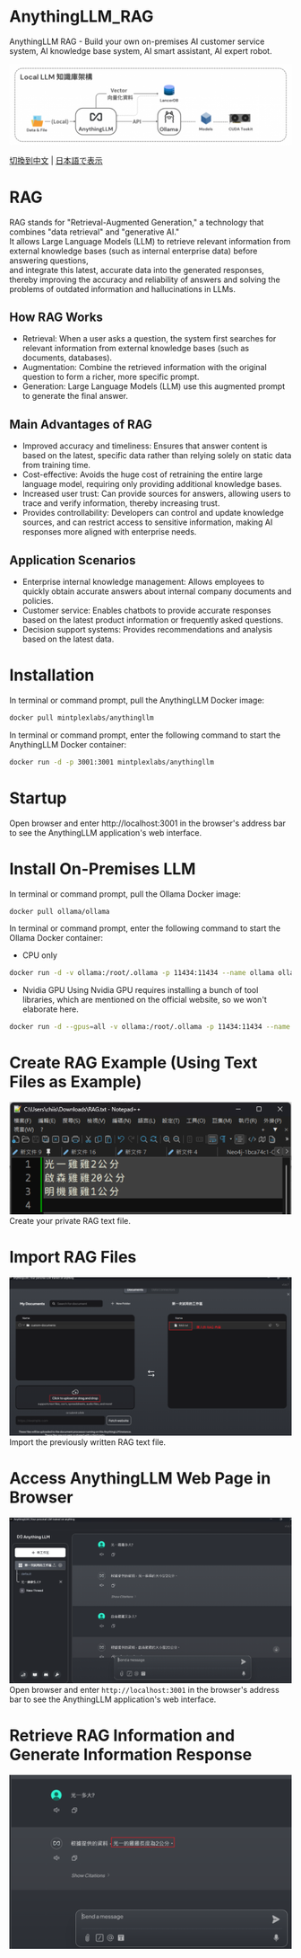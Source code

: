 # AnythingLLM_RAG
AnythingLLM RAG - Build your own on-premises AI customer service system, AI knowledge base system, AI smart assistant, AI expert robot.

![AnythingLLM](./images/AnythingLLM.png)

[切換到中文](./README.md) | [日本語で表示](./README_JP.md)

# RAG
RAG stands for "Retrieval-Augmented Generation," a technology that combines "data retrieval" and "generative AI."  
It allows Large Language Models (LLM) to retrieve relevant information from external knowledge bases (such as internal enterprise data) before answering questions,  
and integrate this latest, accurate data into the generated responses, thereby improving the accuracy and reliability of answers and solving the problems of outdated information and hallucinations in LLMs.

## How RAG Works
- Retrieval: When a user asks a question, the system first searches for relevant information from external knowledge bases (such as documents, databases).
- Augmentation: Combine the retrieved information with the original question to form a richer, more specific prompt.
- Generation: Large Language Models (LLM) use this augmented prompt to generate the final answer.

## Main Advantages of RAG
- Improved accuracy and timeliness: Ensures that answer content is based on the latest, specific data rather than relying solely on static data from training time.
- Cost-effective: Avoids the huge cost of retraining the entire large language model, requiring only providing additional knowledge bases.
- Increased user trust: Can provide sources for answers, allowing users to trace and verify information, thereby increasing trust.
- Provides controllability: Developers can control and update knowledge sources, and can restrict access to sensitive information, making AI responses more aligned with enterprise needs.

## Application Scenarios
- Enterprise internal knowledge management: Allows employees to quickly obtain accurate answers about internal company documents and policies.
- Customer service: Enables chatbots to provide accurate responses based on the latest product information or frequently asked questions.
- Decision support systems: Provides recommendations and analysis based on the latest data.

# Installation
In terminal or command prompt, pull the AnythingLLM Docker image:
```bash
docker pull mintplexlabs/anythingllm
```
In terminal or command prompt, enter the following command to start the AnythingLLM Docker container:
```bash
docker run -d -p 3001:3001 mintplexlabs/anythingllm
```

# Startup
Open browser and enter http://localhost:3001 in the browser's address bar to see the AnythingLLM application's web interface.

# Install On-Premises LLM
In terminal or command prompt, pull the Ollama Docker image:
```bash
docker pull ollama/ollama
```
In terminal or command prompt, enter the following command to start the Ollama Docker container:
- CPU only
```bash
docker run -d -v ollama:/root/.ollama -p 11434:11434 --name ollama ollama/ollama
```
- Nvidia GPU
Using Nvidia GPU requires installing a bunch of tool libraries, which are mentioned on the official website, so we won't elaborate here.
```bash
docker run -d --gpus=all -v ollama:/root/.ollama -p 11434:11434 --name ollama ollama/ollama
```

# Create RAG Example (Using Text Files as Example)
![RAG_TXT](./images/RAG_TXT.png)  
Create your private RAG text file.  

# Import RAG Files
![RAG_IMPORT](./images/RAG_IMPORT.png)  
Import the previously written RAG text file.  

# Access AnythingLLM Web Page in Browser
![RAG_AnythingLLM](./images/RAG_AnythingLLM.png)  
Open browser and enter `http://localhost:3001` in the browser's address bar to see the AnythingLLM application's web interface.  

# Retrieve RAG Information and Generate Information Response
![RAG_ASK](./images/RAG_ASK.png)  
